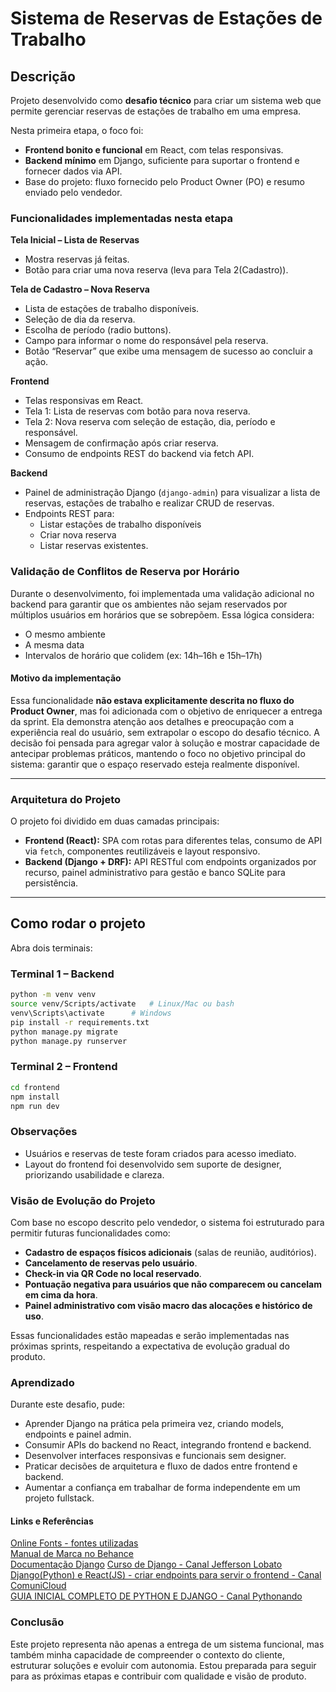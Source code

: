 # Sistema de Reservas de Estações de Trabalho

## Descrição

Projeto desenvolvido como **desafio técnico** para criar um sistema web que permite gerenciar reservas de estações de trabalho em uma empresa.

Nesta primeira etapa, o foco foi:

- **Frontend bonito e funcional** em React, com telas responsivas.
- **Backend mínimo** em Django, suficiente para suportar o frontend e fornecer dados via API.
- Base do projeto: fluxo fornecido pelo Product Owner (PO) e resumo enviado pelo vendedor.

### Funcionalidades implementadas nesta etapa

**Tela Inicial – Lista de Reservas**

- Mostra reservas já feitas.
- Botão para criar uma nova reserva (leva para Tela 2(Cadastro)).

**Tela de Cadastro – Nova Reserva**

- Lista de estações de trabalho disponíveis.
- Seleção de dia da reserva.
- Escolha de período (radio buttons).
- Campo para informar o nome do responsável pela reserva.
- Botão “Reservar” que exibe uma mensagem de sucesso ao concluir a ação.

**Frontend**

- Telas responsivas em React.
- Tela 1: Lista de reservas com botão para nova reserva.
- Tela 2: Nova reserva com seleção de estação, dia, período e responsável.
- Mensagem de confirmação após criar reserva.
- Consumo de endpoints REST do backend via fetch API.

**Backend**

- Painel de administração Django (`django-admin`) para visualizar a lista de reservas, estações de trabalho e realizar CRUD de reservas.
- Endpoints REST para:
  - Listar estações de trabalho disponíveis
  - Criar nova reserva
  - Listar reservas existentes.

### Validação de Conflitos de Reserva por Horário

Durante o desenvolvimento, foi implementada uma validação adicional no backend para garantir que os ambientes não sejam reservados por múltiplos usuários em horários que se sobrepõem. Essa lógica considera:

- O mesmo ambiente
- A mesma data
- Intervalos de horário que colidem (ex: 14h–16h e 15h–17h)

#### Motivo da implementação

Essa funcionalidade **não estava explicitamente descrita no fluxo do Product Owner**, mas foi adicionada com o objetivo de enriquecer a entrega da sprint. Ela demonstra atenção aos detalhes e preocupação com a experiência real do usuário, sem extrapolar o escopo do desafio técnico. A decisão foi pensada para agregar valor à solução e mostrar capacidade de antecipar problemas práticos, mantendo o foco no objetivo principal do sistema: garantir que o espaço reservado esteja realmente disponível.

---

### Arquitetura do Projeto

O projeto foi dividido em duas camadas principais:

- **Frontend (React):** SPA com rotas para diferentes telas, consumo de API via `fetch`, componentes reutilizáveis e layout responsivo.
- **Backend (Django + DRF):** API RESTful com endpoints organizados por recurso, painel administrativo para gestão e banco SQLite para persistência.

---

## Como rodar o projeto

Abra dois terminais:

### Terminal 1 – Backend

```bash
python -m venv venv
source venv/Scripts/activate   # Linux/Mac ou bash
venv\Scripts\activate      # Windows
pip install -r requirements.txt
python manage.py migrate
python manage.py runserver
```

### Terminal 2 – Frontend

```bash
cd frontend
npm install
npm run dev
```

### Observações

- Usuários e reservas de teste foram criados para acesso imediato.
- Layout do frontend foi desenvolvido sem suporte de designer, priorizando usabilidade e clareza.

### Visão de Evolução do Projeto

Com base no escopo descrito pelo vendedor, o sistema foi estruturado para permitir futuras funcionalidades como:

- **Cadastro de espaços físicos adicionais** (salas de reunião, auditórios).
- **Cancelamento de reservas pelo usuário**.
- **Check-in via QR Code no local reservado**.
- **Pontuação negativa para usuários que não comparecem ou cancelam em cima da hora**.
- **Painel administrativo com visão macro das alocações e histórico de uso**.

Essas funcionalidades estão mapeadas e serão implementadas nas próximas sprints, respeitando a expectativa de evolução gradual do produto.

### Aprendizado

Durante este desafio, pude:

- Aprender Django na prática pela primeira vez, criando models, endpoints e painel admin.
- Consumir APIs do backend no React, integrando frontend e backend.
- Desenvolver interfaces responsivas e funcionais sem designer.
- Praticar decisões de arquitetura e fluxo de dados entre frontend e backend.
- Aumentar a confiança em trabalhar de forma independente em um projeto fullstack.

#### Links e Referências

<a href="https://online-fonts.com/" target="_blank">Online Fonts - fontes utilizadas</a><br>
<a href="https://www.behance.net/gallery/116142669/Guille-Manual-de-marca" target="_blank">Manual de Marca no Behance</a><br>
<a href="https://docs.djangoproject.com/en/5.2/topics/migrations/" target="_blank">Documentação Django</a>
<a href="https://www.youtube.com/watch?v=p5MCJLIn_is&list=PLLVddSbilcumgeyk0z6ko5U_FYPfbRO2C&index=2" target="_blank">Curso de Django - Canal Jefferson Lobato</a><br>
<a href="https://www.youtube.com/watch?v=LY_-FXNVidE" target="_blank">Django(Python) e React(JS) - criar endpoints para servir o frontend - Canal ComuniCloud</a><br>
<a href="https://www.youtube.com/watch?v=YW113aC8TII" target="_blank">GUIA INICIAL COMPLETO DE PYTHON E DJANGO - Canal Pythonando</a>

### Conclusão

Este projeto representa não apenas a entrega de um sistema funcional, mas também minha capacidade de compreender o contexto do cliente, estruturar soluções e evoluir com autonomia. Estou preparada para seguir para as próximas etapas e contribuir com qualidade e visão de produto.
